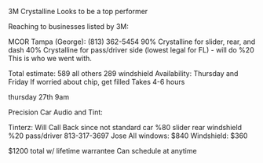 3M Crystalline Looks to be a top performer

Reaching to businesses listed by 3M:

MCOR Tampa (George):
(813) 362-5454 
90% Crystalline for slider, rear, and dash
40% Crystalline for pass/driver side (lowest legal for FL) - will do %20
This is who we went with.


Total estimate: 
589 all others
289 windshield
Availability: Thursday and Friday
If worried about chip, get filled
Takes 4-6 hours

thursday 27th 9am


Precision Car Audio and Tint:


Tinterz:
Will Call Back since not standard car
%80  slider rear windshield
%20  pass/driver
813-317-3697
Jose
All windows:
$840
Windshield:
$360

$1200 total w/ lifetime warrantee
Can schedule at anytime
